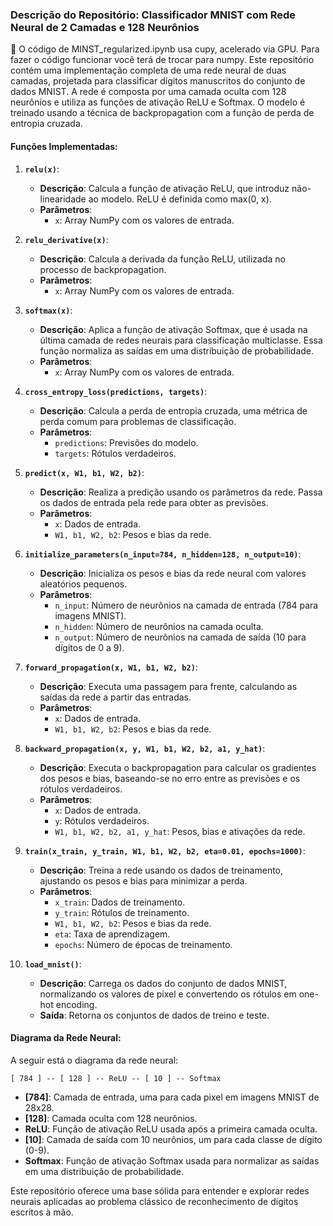 ### Descrição do Repositório: Classificador MNIST com Rede Neural de 2 Camadas e 128 Neurônios
🚨 O código de MINST_regularized.ipynb usa cupy, acelerado via GPU. Para fazer o código funcionar você terá de trocar para numpy.
Este repositório contém uma implementação completa de uma rede neural de duas camadas, projetada para classificar dígitos manuscritos do conjunto de dados MNIST. A rede é composta por uma camada oculta com 128 neurônios e utiliza as funções de ativação ReLU e Softmax. O modelo é treinado usando a técnica de backpropagation com a função de perda de entropia cruzada.

#### Funções Implementadas:

1. **`relu(x)`**:
   - **Descrição**: Calcula a função de ativação ReLU, que introduz não-linearidade ao modelo. ReLU é definida como max(0, x).
   - **Parâmetros**:
     - `x`: Array NumPy com os valores de entrada.

2. **`relu_derivative(x)`**:
   - **Descrição**: Calcula a derivada da função ReLU, utilizada no processo de backpropagation.
   - **Parâmetros**:
     - `x`: Array NumPy com os valores de entrada.

3. **`softmax(x)`**:
   - **Descrição**: Aplica a função de ativação Softmax, que é usada na última camada de redes neurais para classificação multiclasse. Essa função normaliza as saídas em uma distribuição de probabilidade.
   - **Parâmetros**:
     - `x`: Array NumPy com os valores de entrada.

4. **`cross_entropy_loss(predictions, targets)`**:
   - **Descrição**: Calcula a perda de entropia cruzada, uma métrica de perda comum para problemas de classificação.
   - **Parâmetros**:
     - `predictions`: Previsões do modelo.
     - `targets`: Rótulos verdadeiros.

5. **`predict(x, W1, b1, W2, b2)`**:
   - **Descrição**: Realiza a predição usando os parâmetros da rede. Passa os dados de entrada pela rede para obter as previsões.
   - **Parâmetros**:
     - `x`: Dados de entrada.
     - `W1, b1, W2, b2`: Pesos e bias da rede.

6. **`initialize_parameters(n_input=784, n_hidden=128, n_output=10)`**:
   - **Descrição**: Inicializa os pesos e bias da rede neural com valores aleatórios pequenos.
   - **Parâmetros**:
     - `n_input`: Número de neurônios na camada de entrada (784 para imagens MNIST).
     - `n_hidden`: Número de neurônios na camada oculta.
     - `n_output`: Número de neurônios na camada de saída (10 para dígitos de 0 a 9).

7. **`forward_propagation(x, W1, b1, W2, b2)`**:
   - **Descrição**: Executa uma passagem para frente, calculando as saídas da rede a partir das entradas.
   - **Parâmetros**:
     - `x`: Dados de entrada.
     - `W1, b1, W2, b2`: Pesos e bias da rede.

8. **`backward_propagation(x, y, W1, b1, W2, b2, a1, y_hat)`**:
   - **Descrição**: Executa o backpropagation para calcular os gradientes dos pesos e bias, baseando-se no erro entre as previsões e os rótulos verdadeiros.
   - **Parâmetros**:
     - `x`: Dados de entrada.
     - `y`: Rótulos verdadeiros.
     - `W1, b1, W2, b2, a1, y_hat`: Pesos, bias e ativações da rede.

9. **`train(x_train, y_train, W1, b1, W2, b2, eta=0.01, epochs=1000)`**:
   - **Descrição**: Treina a rede usando os dados de treinamento, ajustando os pesos e bias para minimizar a perda.
   - **Parâmetros**:
     - `x_train`: Dados de treinamento.
     - `y_train`: Rótulos de treinamento.
     - `W1, b1, W2, b2`: Pesos e bias da rede.
     - `eta`: Taxa de aprendizagem.
     - `epochs`: Número de épocas de treinamento.

10. **`load_mnist()`**:
    - **Descrição**: Carrega os dados do conjunto de dados MNIST, normalizando os valores de pixel e convertendo os rótulos em one-hot encoding.
    - **Saída**: Retorna os conjuntos de dados de treino e teste.

#### Diagrama da Rede Neural:

A seguir está o diagrama da rede neural:

```
[ 784 ] -- [ 128 ] -- ReLU -- [ 10 ] -- Softmax
```

- **[784]**: Camada de entrada, uma para cada pixel em imagens MNIST de 28x28.
- **[128]**: Camada oculta com 128 neurônios.
- **ReLU**: Função de ativação ReLU usada após a primeira camada oculta.
- **[10]**: Camada de saída com 10 neurônios, um para cada classe de dígito (0-9).
- **Softmax**: Função de ativação Softmax usada para normalizar as saídas em uma distribuição de probabilidade.

Este repositório oferece uma base sólida para entender e explorar redes neurais aplicadas ao problema clássico de reconhecimento de dígitos escritos à mão.
